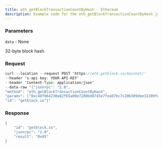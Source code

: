 ```yaml
---
title: eth_getBlockTransactionCountByHash - Ethereum
description: Example code for the eth_getBlockTransactionCountByHash json-rpc method. Сomplete guide on how to use eth_getBlockTransactionCountByHash json-rpc in GetBlock.io Web3 documentation.
---
```


### Parameters


`data` - None

32-byte block hash.

### Request

``` java
curl --location --request POST 'https://eth.getblock.io/mainnet/' 
--header 'x-api-key: YOUR-API-KEY' 
--header 'Content-Type: application/json' 
--data-raw '{"jsonrpc": "2.0",
"method": "eth_getBlockTransactionCountByHash",
"params": ["0xc48fb64230a82f65a08e7280bd8745e7fea87bc7c206309dee32209fe9a985f7"],
"id": "getblock.io"}'
```

###  Response

``` java
{
    "id": "getblock.io",
    "jsonrpc": "2.0",
    "result": "0x85"
}
```

